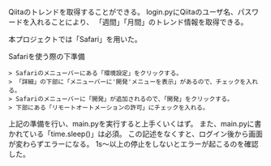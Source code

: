 Qiitaのトレンドを取得することができる。
login.pyにQiitaのユーザ名、パスワードを入れることにより、
「週間」「月間」のトレンド情報を取得できる。

本プロジェクトでは「Safari」を用いた。

Safariを使う際の下準備

	> Safariのメニューバーにある「環境設定」をクリックする。
	> 「詳細」の下部に「メニューバーに'開発'メニューを表示」があるので、チェックを入れる。
	> Safariのメニューバーに「開発」が追加されるので、「開発」をクリックする。
	> 下部にある「リモートオートメーションの許可」にチェックを入れる。

上記の準備を行い、main.pyを実行すると上手くいくはず。
また、main.pyに書かれている「time.sleep()」は必須。
この記述をなくすと、ログイン後から画面が変わらずエラーになる。
1s〜以上の停止をしないとエラーが起こるのを確認した。


